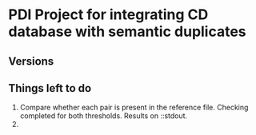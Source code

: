 # PDI Project for integrating CD database with semantic duplicates

## Versions



## Things left to do 

1. Compare whether each pair is present in the reference file.
Checking completed for both thresholds. Results on ::stdout. 
2.

